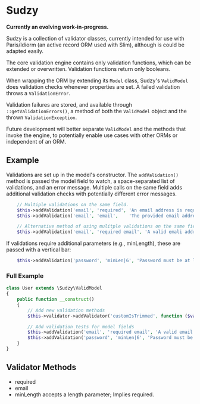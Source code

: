 # Sudzy
**Currently an evolving work-in-progress.**

Sudzy is a collection of validator classes, currently intended for use with Paris/Idiorm (an active record ORM used with Slim), although is could be adapted easily.

The core validation engine contains only validation functions, which can be extended or overwritten. Validation functions return only booleans.

When wrapping the ORM by extending its `Model` class, Sudzy's `ValidModel` does validation checks whenever properties are set. A failed validation throws a `ValidationError`.

Validation failures are stored, and available through `::getValidationErrors()`, a method of both the `ValidModel` object and the thrown `ValidationException`.

Future development will better separate `ValidModel` and the methods that invoke the engine, to potentially enable use cases with other ORMs or independent of an ORM.

## Example
Validations are set up in the model's constructor. The `addValidation()` method is passed the model field to watch, a space-separated list of validations, and an error message. Multiple calls on the same field adds additional validation checks with potentially different error messages.

```php
    // Multiple validations on the same field.
    $this->addValidation('email', 'required', 'An email address is required.');
    $this->addValidation('email', 'email',    'The provided email address is not valid.');

    // Alternative method of using mulitple validations on the same field.
    $this->addValidation('email', 'required email', 'A valid emali address is required.');
```

If validations require additional parameters (e.g., minLength), these are passed with a vertical bar:

```php
    $this->addValidation('password', 'minLen|6', 'Password must be at least 6 characters');
```

### Full Example
```php
class User extends \Sudzy\ValidModel
{
    public function __construct()
    {
        // Add new validation methods
        $this->validator->addValidator('customIsTrimmed', function ($val, $params) {return trim($val) === $val;});

        // Add validation tests for model fields
        $this->addValidation('email', 'required email', 'A valid email address is required');
        $this->addValidation('password', 'minLen|6', 'Password must be at least 6 characters');
    }
}
```
## Validator Methods
+ required
+ email
+ minLength accepts a length parameter; Implies required.
